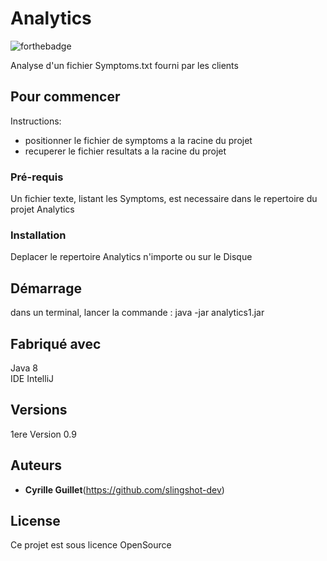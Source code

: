 # Analytics

![forthebadge](https://forthebadge.com/images/badges/made-with-java.svg)

Analyse d'un fichier Symptoms.txt fourni par les clients

## Pour commencer
Instructions:
- positionner le fichier de symptoms a la racine du projet
- recuperer le fichier resultats a la racine du projet

### Pré-requis

Un fichier texte, listant les Symptoms, est necessaire dans le repertoire du projet Analytics

### Installation

Deplacer le repertoire Analytics n'importe ou sur le Disque

## Démarrage

dans un terminal, lancer la commande : java -jar analytics1.jar <fichier symptoms> <fichier de resultat>

## Fabriqué avec

Java 8  
IDE IntelliJ

## Versions
1ere Version 0.9

## Auteurs

* **Cyrille Guillet**(https://github.com/slingshot-dev)


## License

Ce projet est sous licence OpenSource
